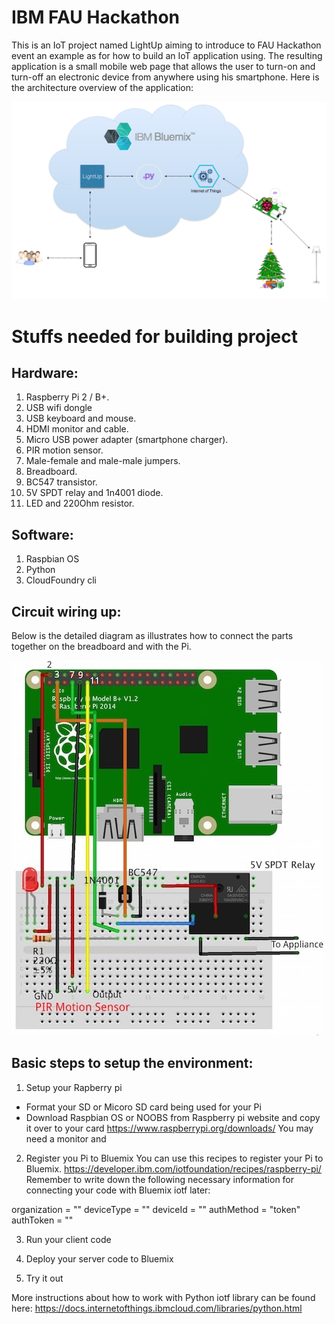 # IBM FAU Hackathon
This is an IoT project named LightUp aiming to introduce to FAU Hackathon event an example as for how to build an IoT application using.
The resulting application is a small mobile web page that allows the user to turn-on and turn-off an electronic device from anywhere using his smartphone.
Here is the architecture overview of the application:

![alt text](./images/lightup.png "Lightup architecture")

# Stuffs needed for building project
## Hardware:
1. Raspberry Pi 2 / B+.
2. USB wifi dongle
3. USB keyboard and mouse.
4. HDMI monitor and cable.
5. Micro USB power adapter (smartphone charger).
6. PIR motion sensor.
7. Male-female and male-male jumpers.
8. Breadboard.
9. BC547 transistor.
10. 5V SPDT relay and 1n4001 diode.
11. LED and 220Ohm resistor.

## Software:
1. Raspbian OS
2. Python
3. CloudFoundry cli

## Circuit wiring up:
Below is the detailed diagram as illustrates how to connect the parts together on the breadboard and with the Pi.

![alt text](./images/circuit.jpg "Circuit wire up")

## Basic steps to setup the environment:
1. Setup your Rapberry pi
- Format your SD or Micoro SD card being used for your Pi
- Download Raspbian OS or NOOBS from Raspberry pi website and copy it over to your card
https://www.raspberrypi.org/downloads/
You may need a monitor and
2. Register you Pi to Bluemix
You can use this recipes to register your Pi to Bluemix.
https://developer.ibm.com/iotfoundation/recipes/raspberry-pi/
Remember to write down the following necessary information for connecting your code with Bluemix iotf later:

organization = ""
deviceType = ""
deviceId = ""
authMethod = "token"
authToken = ""

3. Run your client code

4. Deploy your server code to Bluemix

5. Try it out

More instructions about how to work with Python iotf library can be found here:
https://docs.internetofthings.ibmcloud.com/libraries/python.html
